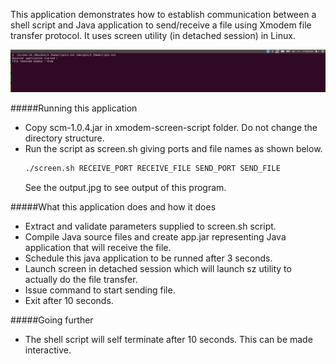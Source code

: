 This application demonstrates how to establish communication between a shell script and 
Java application to send/receive a file using Xmodem file transfer protocol. It uses screen 
utility (in detached session) in Linux.

!["serial communication in java"](output.jpg?raw=true "serial communication in java")

#####Running this application
- Copy scm-1.0.4.jar in xmodem-screen-script folder. Do not change the directory structure.
- Run the script as screen.sh giving ports and file names as shown below. 
  ```sh
  ./screen.sh RECEIVE_PORT RECEIVE_FILE SEND_PORT SEND_FILE
  ```
  See the output.jpg to see output of this program.
   
#####What this application does and how it does
- Extract and validate parameters supplied to screen.sh script.
- Compile Java source files and create app.jar representing Java application that will 
receive the file.
- Schedule this java application to be runned after 3 seconds.
- Launch screen in detached session which will launch sz utility to actually do the file transfer.
- Issue command to start sending file.
- Exit after 10 seconds.
     
#####Going further
- The shell script will self terminate after 10 seconds. This can be made interactive.

